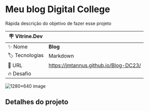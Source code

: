 # Meu blog Digital College

Rápida descrição do objetivo de fazer esse projeto

| :placard: Vitrine.Dev |     |
| -------------  | --- |
| :sparkles: Nome        | **Blog**
| :label: Tecnologias | Markdown
| :rocket: URL         | https://jmtannus.github.io/Blog-DC23/
| :fire: Desafio     | 

<!-- Inserir imagem com a #vitrinedev ao final do link -->
![1280×640 image](https://github.com/jmtannus/Blog-DC23/assets/61756665/09808be6-03a6-4e1c-bcc8-fd3c6de70882)

## Detalhes do projeto

<!--Textos e imagens que descrevam seu projeto, suas conquistas, seus desafios, próximos passos, etc... -->



<header>

<!--
  <<< Author notes: Course header >>>
  Include a 1280×640 image, course title in sentence case, and a concise description in emphasis.
  In your repository settings: enable template repository, add your 1280×640 social image, auto delete head branches.
  Add your open source license, GitHub uses MIT license.

  https://jekyllrb.com/docs/front-matter/
  https://diogotc.com/
  https://www.udemy.com/course/ux-design/learn/lecture/9623738#overview
  https://www.facebook.com/groups/uxenegocios/
-->
